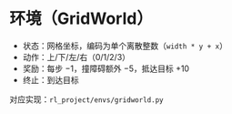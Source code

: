 # 环境（GridWorld）

- 状态：网格坐标，编码为单个离散整数（`width * y + x`）
- 动作：上/下/左/右（0/1/2/3）
- 奖励：每步 −1，撞障碍额外 −5，抵达目标 +10
- 终止：到达目标

对应实现：`rl_project/envs/gridworld.py`

